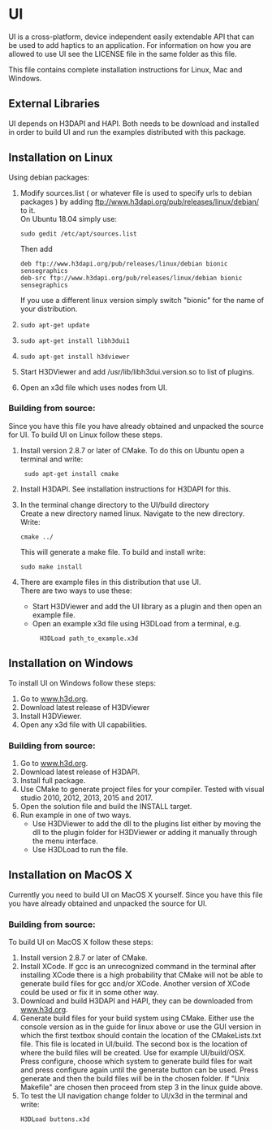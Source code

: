 # UI

UI is a cross-platform, device independent easily extendable API that can be
used to add haptics to an application. For information on how you are allowed
to use UI see the LICENSE file in the same folder as this file.

This file contains complete installation instructions for Linux, Mac and Windows.


## External Libraries
UI depends on H3DAPI and HAPI. Both needs to be download and installed in
order to build UI and run the examples distributed with this package.


## Installation on Linux
Using debian packages:
1. Modify sources.list ( or whatever file is used to specify urls to debian
   packages ) by adding ftp://www.h3dapi.org/pub/releases/linux/debian/
   to it.  
   On Ubuntu 18.04 simply use:  
     ``` 
     sudo gedit /etc/apt/sources.list  
     ```  
   Then add
     ```
     deb ftp://www.h3dapi.org/pub/releases/linux/debian bionic sensegraphics
     deb-src ftp://www.h3dapi.org/pub/releases/linux/debian bionic sensegraphics
     ```
    If you use a different linux version simply switch "bionic" for the name 
    of your distribution.
     
2. ` sudo apt-get update `
3. ` sudo apt-get install libh3dui1 `
4. ` sudo apt-get install h3dviewer `
5. Start H3DViewer and add /usr/lib/libh3dui.version.so to list of plugins.
6. Open an x3d file which uses nodes from UI.

### Building from source:
Since you have this file you have already obtained and unpacked the source for
UI. To build UI on Linux follow these steps.

1. Install version 2.8.7 or later of CMake. To do this on Ubuntu open a
   terminal and write:
   ```
    sudo apt-get install cmake
    ```
2. Install H3DAPI. See installation instructions for H3DAPI for this.

3. In the terminal change directory to the UI/build directory  
   Create a new directory named linux. Navigate to the new directory.  
   Write:
    ```
    cmake ../ 
    ```
   This will generate a make file. To build and install write:
    ```
    sudo make install
    ```

4. There are example files in this distribution that use UI.  
   There are two ways to use these:
   - Start H3DViewer and add the UI library as a plugin
   and then open an example file.
   - Open an example x3d file using H3DLoad from a terminal, e.g.
       ``` 
         H3DLoad path_to_example.x3d
       ```


## Installation on Windows
To install UI on Windows follow these steps:
1. Go to www.h3d.org.
2. Download latest release of H3DViewer
3. Install H3DViewer.
4. Open any x3d file with UI capabilities.

### Building from source:
1. Go to www.h3d.org.
2. Download latest release of H3DAPI.
3. Install full package.
4. Use CMake to generate project files for your compiler. Tested with visual
   studio 2010, 2012, 2013, 2015 and 2017.  
5. Open the solution file and build the INSTALL target.
6. Run example in one of two ways.
   - Use H3DViewer to add the dll to the plugins list either by moving the dll
     to the plugin folder for H3DViewer or adding it manually through the menu
     interface.
   - Use H3DLoad to run the file.


## Installation on MacOS X
Currently you need to build UI on MacOS X yourself. Since you have this
file you have already obtained and unpacked the source for UI.   

### Building from source:
To build UI on MacOS X follow these steps:
1. Install version 2.8.7 or later of CMake.
2. Install XCode. If gcc is an unrecognized command in the terminal after
   installing XCode there is a high probability that CMake will not be able to
   generate build files for gcc and/or XCode. Another version of XCode could be
   used or fix it in some other way.
3. Download and build H3DAPI and HAPI, they can be downloaded from www.h3d.org.
4. Generate build files for your build system using CMake. Either use the
   console version as in the guide for linux above or use the GUI version in
   which the first textbox should contain the location of the CMakeLists.txt
   file. This file is located in UI/build. The second box is the location
   of where the build files will be created. Use for example UI/build/OSX.
   Press configure, choose which system to generate build files for wait and
   press configure again until the generate button can be used. Press generate
   and then the build files will be in the chosen folder. If "Unix Makefile"
   are chosen then proceed from step 3 in the linux guide above.
5. To test the UI navigation change folder to UI/x3d in the terminal and write:
   ``` 
   H3DLoad buttons.x3d 
   ```
